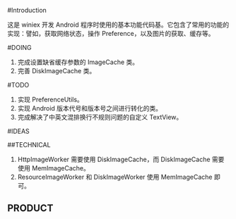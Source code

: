 #Introduction

这是 winiex 开发 Android 程序时使用的基本功能代码基。它包含了常用的功能的实现：譬如，获取网络状态，操作 Preference，以及图片的获取、缓存等。

#DOING

1. 完成设置缺省缓存参数的 ImageCache 类。
2. 完善 DiskImageCache 类。

#TODO

1. 实现 PreferenceUtils。
2. 实现 Android 版本代号和版本号之间进行转化的类。
3. 完成解决了中英文混排换行不规则问题的自定义 TextView。

#IDEAS

##TECHNICAL

1. HttpImageWorker 需要使用 DiskImageCache，而 DiskImageCache 需要使用 MemImageCache。
2. ResourceImageWorker 和 DiskImageWorker 使用 MemImageCache 即可。

## PRODUCT

